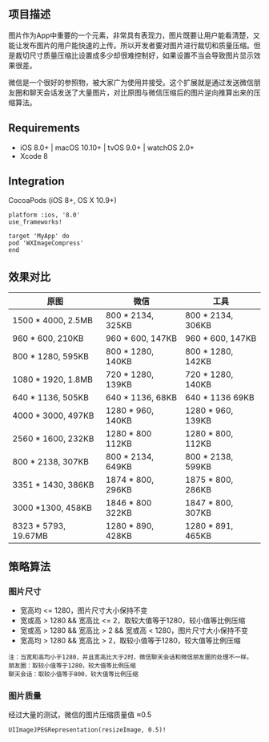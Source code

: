 ## 项目描述
图片作为App中重要的一个元素，非常具有表现力，图片既要让用户能看清楚，又能让发布图片的用户能快速的上传。所以开发者要对图片进行裁切和质量压缩。但是裁切尺寸质量压缩比设置成多少却很难控制好，如果设置不当会导致图片显示效果很差。

微信是一个很好的参照物，被大家广为使用并接受。这个扩展就是通过发送微信朋友圈和聊天会话发送了大量图片，对比原图与微信压缩后的图片逆向推算出来的压缩算法。


## Requirements

* iOS 8.0+ | macOS 10.10+ | tvOS 9.0+ | watchOS 2.0+
* Xcode 8

## Integration

CocoaPods (iOS 8+, OS X 10.9+)
```
platform :ios, '8.0'
use_frameworks!

target 'MyApp' do
pod 'WXImageCompress'
end
```

## 效果对比
| 原图 | 微信 | 工具 |
| --------   | -----   | ---- |
| 1500 * 4000,  2.5MB | 800 * 2134, 325KB | 800 * 2134, 306KB |
| 960 * 600,    210KB | 960 * 600, 147KB | 960 * 600, 147KB |
| 800 * 1280,   595KB | 800 * 1280, 140KB | 800 * 1280, 142KB |
| 1080 * 1920,  1.8MB | 720 * 1280, 139KB | 720 * 1280, 140KB |
| 640 * 1136,   505KB | 640 * 1136, 68KB | 640 * 1136 69KB |
| 4000 * 3000,  497KB | 1280 * 960, 140KB | 1280 * 960, 139KB |
| 2560 * 1600,  232KB | 1280 * 800 112KB | 1280 * 800, 112KB |
| 800 * 2138,   307KB | 800 * 2134, 649KB | 800 * 2138, 599KB |
| 3351 * 1430,  386KB | 1874 * 800, 296KB | 1875 * 800, 286KB |
| 3000 *1300,   458KB | 1846 * 800 322KB | 1847 * 800, 307KB |
| 8323 * 5793,  19.67MB | 1280 * 890, 428KB | 1280 * 891, 465KB |


## 策略算法
### 图片尺寸
* 宽高均 <= 1280，图片尺寸大小保持不变
* 宽或高   >  1280 && 宽高比 <= 2，取较大值等于1280，较小值等比例压缩
* 宽或高   >  1280 && 宽高比  > 2 && 宽或高 < 1280，图片尺寸大小保持不变
* 宽高均 >  1280 && 宽高比  > 2，取较小值等于1280，较大值等比例压缩

```
注：当宽和高均小于1280，并且宽高比大于2时，微信聊天会话和微信朋友圈的处理不一样。
朋友圈：取较小值等于1280，较大值等比例压缩
聊天会话：取较小值等于800，较大值等比例压缩
```
### 图片质量
经过大量的测试，微信的图片压缩质量值 ≈0.5 

`UIImageJPEGRepresentation(resizeImage, 0.5)!`
